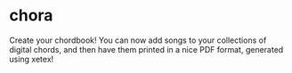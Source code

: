 chora
=====

Create your chordbook! You can now add songs to your collections of digital chords, and then have them printed in a nice PDF format, generated using xetex!
